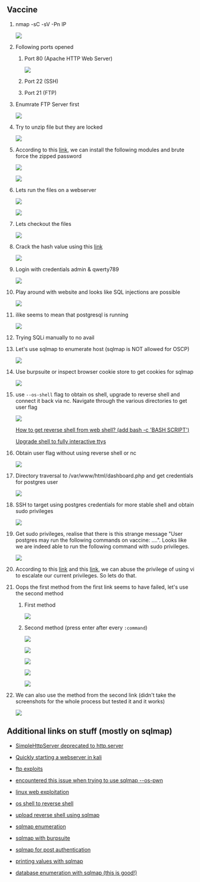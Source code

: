 ## Vaccine


1. nmap -sC -sV -Pn IP 

	![](./Screenshots/1nmap.png)

2. Following ports opened

	1. Port 80 (Apache HTTP Web Server)
	
		![](./Screenshots/1.2.png)
	
	2. Port 22 (SSH)
	
	3. Port 21 (FTP)

3. Enumrate FTP Server first 

	![](./Screenshots/2ftp.png)

4. Try to unzip file but they are locked

	![](./Screenshots/2.2.png)

5. According to this [link](https://linuxconfig.org/how-to-crack-zip-password-on-kali-linux), we can install the following modules and brute force the zipped password

	![](./Screenshots/3.png)
	
	![](./Screenshots/4.png)
	
6. Lets run the files on a webserver

	![](./Screenshots/5.1.png)

	![](./Screenshots/5.png)
	
7. Lets checkout the files

	![](./Screenshots/6.png)
	
8. Crack the hash value using this [link](https://crackstation.net/)

	![](./Screenshots/7.png)
	
9. Login with credentials admin & qwerty789

	![](./Screenshots/8.png)

10. Play around with website and looks like SQL injections are possible

	![](./Screenshots/9.png)

11. ilike seems to mean that postgresql is running 

	![](./Screenshots/1.1.png)

12. Trying SQLi manually to no avail

13. Let's use sqlmap to enumerate host (sqlmap is NOT allowed for OSCP)

	![](./Screenshots/12.png)

14. Use burpsuite or inspect browser cookie store to get cookies for sqlmap

	![](./Screenshots/10.png)

15. use `--os-shell` flag to obtain os shell, upgrade to reverse shell and connect it back via nc. Navigate through the various directories to get user flag

	![](./Screenshots/13.png)
	
	[How to get reverse shell from web shell? (add bash -c 'BASH SCRIPT')](https://w00troot.blogspot.com/2017/05/getting-reverse-shell-from-web-shell.html)
	
	[Upgrade shell to fully interactive ttys](https://blog.ropnop.com/upgrading-simple-shells-to-fully-interactive-ttys/)
	
16. Obtain user flag without using reverse shell or nc

	![](./Screenshots/14.png)

17. Directory traversal to /var/www/html/dashboard.php and get credentials for postgres user

	![](./Screenshots/15.png)
	
18. SSH to target using postgres credentials for more stable shell and obtain sudo privileges

	![](./Screenshots/16.png)
	
19. Get sudo privileges, realise that there is this strange message "User postgres may run the following commands on vaccine: ....". Looks like we are indeed able to run the following command with sudo privileges.

	![](./Screenshots/17.1.png)

20. According to this [link](https://gtfobins.github.io/gtfobins/vi/) and this [link](https://medium.com/@pettyhacks/linux-privilege-escalation-via-vi-36c00fcd4f5e), we can abuse the privilege of using vi to escalate our current privileges. So lets do that.

21. Oops the first method from the first link seems to have failed, let's use the second method

	1. First method 
	
		![](./Screenshots/18.png)
	
	2. Second method (press enter after every `:command`)
	
		![](./Screenshots/19.1.png)
		
		![](./Screenshots/19.2.png)
		
		![](./Screenshots/19.3.png)
		
		![](./Screenshots/19.4.png)
		
		![](./Screenshots/19.5.png)	

22. We can also use the method from the second link (didn't take the screenshots for the whole process but tested it and it works)

	![](./Screenshots/19.6.png)		

## Additional links on stuff (mostly on sqlmap)

- [SimpleHttpServer deprecated to http.server](https://stackoverflow.com/questions/7943751/what-is-the-python-3-equivalent-of-python-m-simplehttpserver)

- [Quickly starting a webserver in kali](https://medium.com/@narayan_snr/how-to-start-a-web-server-in-kali-linux-apache2-python-54b780bde351)

- [ftp exploits](https://www.globalscape.com/blog/top-4-ftp-exploits-used-hackers)

- [encountered this issue when trying to use sqlmap --os-pwn](https://github.com/rapid7/metasploit-framework/issues/13581)

- [linux web exploitation](https://mrw0r57.github.io/2020-05-30-linux-exploitation-9-2/)

- [os shell to reverse shell](https://www.youtube.com/watch?v=leFcSaiSgw0)

- [upload reverse shell using sqlmap](https://www.hackingarticles.in/shell-uploading-in-web-server-using-sqlmap/)

- [sqlmap enumeration](https://www.securesolutions.no/enumeration-with-sqlmap/)

- [sqlmap with burpsuite](https://resources.infosecinstitute.com/topic/important-sqlmap-commands/)

- [sqlmap for post authentication](http://suraj-raghuvanshi.blogspot.com/2014/06/sqlmap-for-post-authenticationafter.html)

- [printing values with sqlmap](https://hackertarget.com/sqlmap-tutorial/)

- [database enumeration with sqlmap (this is good!)](https://www.security-sleuth.com/sleuth-blog/2017/1/3/sqlmap-cheat-sheet)

